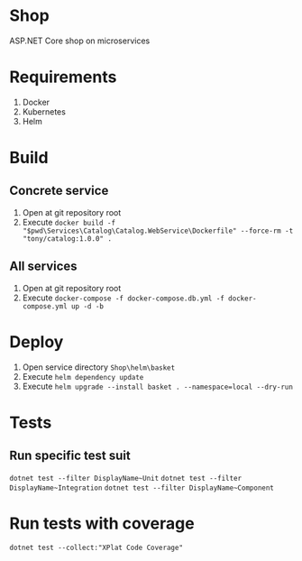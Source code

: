 # Shop
ASP.NET Core shop on microservices

# Requirements
1. Docker
1. Kubernetes
1. Helm

# Build

## Concrete service
1. Open at git repository root
1. Execute `docker build -f "$pwd\Services\Catalog\Catalog.WebService\Dockerfile" --force-rm -t "tony/catalog:1.0.0" .`

## All services
1. Open at git repository root
1. Execute `docker-compose -f docker-compose.db.yml -f docker-compose.yml up -d -b`

# Deploy

1. Open service directory `Shop\helm\basket`
1. Execute `helm dependency update`
1. Execute `helm upgrade --install basket . --namespace=local --dry-run`

# Tests

## Run specific test suit
`dotnet test --filter DisplayName~Unit`
`dotnet test --filter DisplayName~Integration`
`dotnet test --filter DisplayName~Component`

# Run tests with coverage
`dotnet test --collect:"XPlat Code Coverage"`
